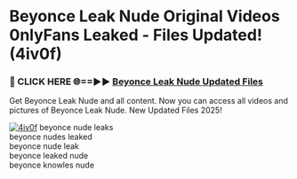 # Beyonce Leak Nude Original Videos 0nlyFans Leaked - Files Updated! (4iv0f)

<h3>🔴 CLICK HERE 🌐==►► <a href="https://tinyurl.com/4mcuefdz" rel="nofollow">Beyonce Leak Nude Updated Files</a></h3>

Get Beyonce Leak Nude and all content. Now you can access all videos and pictures of Beyonce Leak Nude. New Updated Files 2025!

[![4iv0f](https://i.imgur.com/StAQSOY.gif)](https://tinyurl.com/4mcuefdz)
beyonce nude leaks<br>
beyonce nudes leaked<br>
beyonce nude leak<br>
beyonce leaked nude<br>
beyonce knowles nude